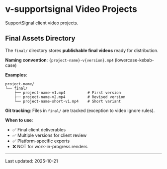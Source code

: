# v-supportsignal Video Projects

SupportSignal client video projects.

## Final Assets Directory

The `final/` directory stores **publishable final videos** ready for distribution.

**Naming convention**: `{project-name}-v{version}.mp4` (lowercase-kebab-case)

**Examples**:
```
project-name/
└── final/
    ├── project-name-v1.mp4          # First version
    ├── project-name-v2.mp4          # Revised version
    └── project-name-short-v1.mp4    # Short variant
```

**Git tracking**: Files in `final/` are tracked (exception to video ignore rules).

**When to use**:
- ✅ Final client deliverables
- ✅ Multiple versions for client review
- ✅ Platform-specific exports
- ❌ NOT for work-in-progress renders

---

Last updated: 2025-10-21
